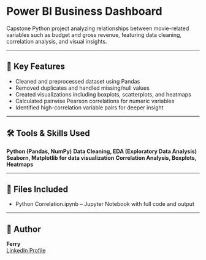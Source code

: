 # Power BI Business Dashboard

Capstone Python project analyzing relationships between movie-related variables such as budget and gross revenue, featuring data cleaning, correlation analysis, and visual insights.


---

## 🚀 Key Features

- Cleaned and preprocessed dataset using Pandas
- Removed duplicates and handled missing/null values
- Created visualizations including boxplots, scatterplots, and heatmaps
- Calculated pairwise Pearson correlations for numeric variables
- Identified high-correlation variable pairs for deeper insight

---

## 🛠 Tools & Skills Used

**Python (Pandas, NumPy)**
**Data Cleaning, EDA (Exploratory Data Analysis)**
**Seaborn, Matplotlib for data visualization**
**Correlation Analysis, Boxplots, Heatmaps**

---

## 📁 Files Included

- Python Correlation.ipynb – Jupyter Notebook with full code and output

---

## 👤 Author

**Ferry**  
[LinkedIn Profile](https://www.linkedin.com/in/ferry-ferry-bb343116a)
